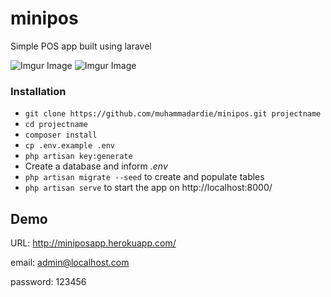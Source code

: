# minipos
Simple POS app built using laravel

![Imgur Image](https://imgur.com/MyjJNeI.png)
![Imgur Image](https://imgur.com/TgqZ56J.png)

### Installation ###

* `git clone https://github.com/muhammadardie/minipos.git projectname`
* `cd projectname`
* `composer install`
* `cp .env.example .env`
* `php artisan key:generate`
* Create a database and inform *.env*
* `php artisan migrate --seed` to create and populate tables
* `php artisan serve` to start the app on http://localhost:8000/

## Demo

URL: http://miniposapp.herokuapp.com/

email: admin@localhost.com

password: 123456